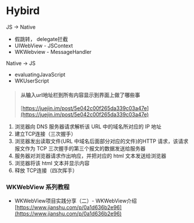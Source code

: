 # Hybird

JS -&gt; Native

* 假跳转， delegate拦截
* UIWebView - JSContext
* WKWebview - MessageHandler

Native -&gt; JS

* evaluatingJavaScript
* WKUserScript

> #### 从输入url地址栏到所有内容显示到界面上做了哪些事
>
> [https://juejin.im/post/5e042c00f265da339c03a47e](https://juejin.im/post/5e042c00f265da339c03a47e)

1. 浏览器向 DNS 服务器请求解析该 URL 中的域名所对应的 IP 地址
2. 建立TCP连接（三次握手）
3. 浏览器发出读取文件\(URL 中域名后面部分对应的文件\)的HTTP 请求，该请求报文作为 TCP 三次握手的第三个报文的数据发送给服务器
4. 服务器对浏览器请求作出响应，并把对应的 html 文本发送给浏览器
5. 浏览器将该 html 文本并显示内容
6. 释放 TCP连接（四次挥手）

### WKWebView 系列教程

* WKWebView项目实践分享（二）- WKWebView介绍[https://www.jianshu.com/p/0a1d636b2e96](https://www.jianshu.com/p/0a1d636b2e96)

